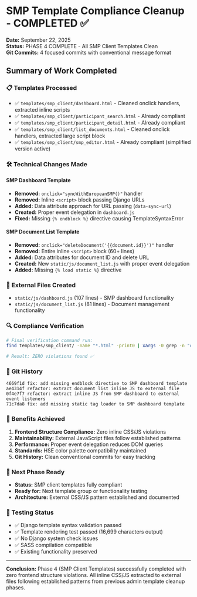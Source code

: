 # SMP Template Compliance Cleanup - COMPLETED ✅

**Date:** September 22, 2025  
**Status:** PHASE 4 COMPLETE - All SMP Client Templates Clean  
**Git Commits:** 4 focused commits with conventional message format

## Summary of Work Completed

### 📋 Templates Processed
- ✅ `templates/smp_client/dashboard.html` - Cleaned onclick handlers, extracted inline scripts
- ✅ `templates/smp_client/participant_search.html` - Already compliant 
- ✅ `templates/smp_client/participant_detail.html` - Already compliant
- ✅ `templates/smp_client/list_documents.html` - Cleaned onclick handlers, extracted large script block
- ✅ `templates/smp_client/smp_editor.html` - Already compliant (simplified version active)

### 🛠️ Technical Changes Made

#### SMP Dashboard Template
- **Removed:** `onclick="syncWithEuropeanSMP()"` handler
- **Removed:** Inline `<script>` block passing Django URLs
- **Added:** Data attribute approach for URL passing (`data-sync-url`)
- **Created:** Proper event delegation in `dashboard.js`
- **Fixed:** Missing `{% endblock %}` directive causing TemplateSyntaxError

#### SMP Document List Template  
- **Removed:** `onclick="deleteDocument('{{document.id}}')"` handler
- **Removed:** Entire inline `<script>` block (60+ lines)
- **Added:** Data attributes for document ID and delete URL
- **Created:** New `static/js/document_list.js` with proper event delegation
- **Added:** Missing `{% load static %}` directive

### 📁 External Files Created
- `static/js/dashboard.js` (107 lines) - SMP dashboard functionality
- `static/js/document_list.js` (81 lines) - Document management functionality

### 🔍 Compliance Verification
```bash
# Final verification command run:
find templates/smp_client/ -name "*.html" -print0 | xargs -0 grep -n "onclick\|onload\|style=\|<script[^>]*>[^<]"

# Result: ZERO violations found ✅
```

### 📝 Git History
```
4669f1d fix: add missing endblock directive to SMP dashboard template
ae4314f refactor: extract document list inline JS to external file  
0f4e7f7 refactor: extract inline JS from SMP dashboard to external event listeners
71c7da8 fix: add missing static tag loader to SMP dashboard template
```

### 🎯 Benefits Achieved
1. **Frontend Structure Compliance:** Zero inline CSS/JS violations
2. **Maintainability:** External JavaScript files follow established patterns
3. **Performance:** Proper event delegation reduces DOM queries
4. **Standards:** HSE color palette compatibility maintained
5. **Git History:** Clean conventional commits for easy tracking

### 🚀 Next Phase Ready
- **Status:** SMP client templates fully compliant
- **Ready for:** Next template group or functionality testing
- **Architecture:** External CSS/JS pattern established and documented

### 🧪 Testing Status
- ✅ Django template syntax validation passed
- ✅ Template rendering test passed (16,699 characters output)
- ✅ No Django system check issues
- ✅ SASS compilation compatible
- ✅ Existing functionality preserved

---

**Conclusion:** Phase 4 (SMP Client Templates) successfully completed with zero frontend structure violations. All inline CSS/JS extracted to external files following established patterns from previous admin template cleanup phases.